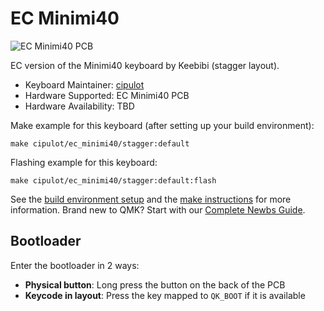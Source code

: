 # EC Minimi40

![EC Minimi40 PCB](https://i.imgur.com/aYQgeSn.png)

EC version of the Minimi40 keyboard by Keebibi (stagger layout).

* Keyboard Maintainer: [cipulot](https://github.com/cipulot)
* Hardware Supported: EC Minimi40 PCB
* Hardware Availability: TBD

Make example for this keyboard (after setting up your build environment):

    make cipulot/ec_minimi40/stagger:default

Flashing example for this keyboard:

    make cipulot/ec_minimi40/stagger:default:flash

See the [build environment setup](https://docs.qmk.fm/#/getting_started_build_tools) and the [make instructions](https://docs.qmk.fm/#/getting_started_make_guide) for more information. Brand new to QMK? Start with our [Complete Newbs Guide](https://docs.qmk.fm/#/newbs).

## Bootloader

Enter the bootloader in 2 ways:

* **Physical button**: Long press the button on the back of the PCB
* **Keycode in layout**: Press the key mapped to `QK_BOOT` if it is available
